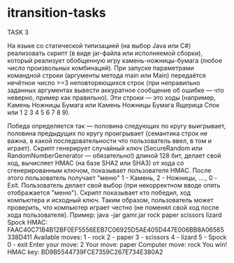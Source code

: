 # itransition-tasks
 
TASK 3

На языке со статической типизацией (на выбор Java или C#) реализовать скрипт (в виде jar-файла или исполняемой сборки), который реализует обобщенную игру камень-ножницы-бумага (любое число произвольных комбинаций).
При запуске параметрами командной строки (аргументы метода main или Main) передаётся нечётное число >=3 неповторяющихся строк (при неправильно заданных аргументах вывести аккуратное сообщение об ошибке — что неверно, пример как правильно). Эти строки — это ходы (например, Камень Ножницы Бумага или Камень Ножницы Бумага Ящерица Спок или 1 2 3 4 5 6 7 8 9).

Победа определяется так — половина следующих по кругу выигрывает, половина предыдущих по кругу проигрывает (семантика строк не важна, в какой последовательности что пользователь ввел, в том и играет).
Скрипт генерирует случайный ключ (SecureRandom или RandomNumberGenerator — обязательно!) длиной 128 бит, делает свой ход, вычисляет HMAC (на базе SHA2 или SHA3) от хода со сгенерированным ключом, показывает пользователя HMAC. После этого пользователь получает "меню" 1 - Камень, 2 - Ножницы, ...., 0 - Exit. Пользователь делает свой выбор (при некорректном вводе опять отображается "меню"). Скрипт показывает кто победил, ход компьютера и исходный ключ.
Таким образом, пользователь может проверить, что компьютер играет честно (не поменял свой ход после хода пользователя).
Пример:
java -jar gamr.jar rock paper scissors lizard Spock
HMAC: FAAC40C71B4B12BF0EF5556EEB7C06925D5AE405D447E006BB8A06565338D411
Available moves:
1 - rock
2 - paper
3 - scissors
4 - lizard
5 - Spock
0 - exit
Enter your move: 2
Your move: paper
Computer move: rock
You win!
HMAC key: BD9B5544739FCE7359C267E734E380A2
